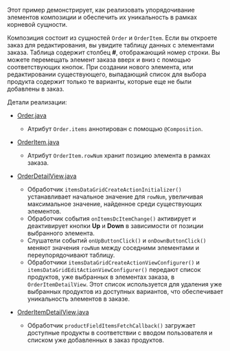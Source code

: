 Этот пример демонстрирует, как реализовать упорядочивание элементов композиции и обеспечить их уникальность в рамках корневой сущности.

Композиция состоит из сущностей `Order` и `OrderItem`. Если вы откроете заказ для редактирования, вы увидите таблицу данных с элементами заказа. Таблица содержит столбец **#**, отображающий номер строки. Вы можете перемещать элемент заказа вверх и вниз с помощью соответствующих кнопок. При создании нового элемента, или редактировании существующего, выпадающий список для выбора продукта содержит только те варианты, которые еще не были добавлены в заказ.

Детали реализации:

- [Order.java]({currentPath}?tab=Order.java)
  - Атрибут `Order.items` аннотирован с помощью `@Composition`.

- [OrderItem.java]({currentPath}?tab=OrderItem.java)
  - Атрибут `OrderItem.rowNum` хранит позицию элемента в рамках заказа.

- [OrderDetailView.java]({currentPath}?tab=OrderDetailView.java)
  - Обработчик `itemsDataGridCreateActionInitializer()` устанавливает начальное значение для `rowNum`, увеличивая максимальное значение, найденное среди существующих элементов.
  - Обработчик события `onItemsDcItemChange()` активирует и деактивирует кнопки **Up** и **Down** в зависимости от позиции выбранного элемента.
  - Слушатели событий `onUpButtonClick()` и `onDownButtonClick()` меняют значения `rowNum` между соседними элементами и переупорядочивают таблицу.
  - Обработчики `itemsDataGridCreateActionViewConfigurer()` и `itemsDataGridEditActionViewConfigurer()` передают список продуктов, уже выбранных в элементах заказа, в `OrderItemDetailView`. Этот список используется для удаления уже выбранных продуктов из доступных вариантов, что обеспечивает уникальность элементов в заказе.

- [OrderItemDetailView.java]({currentPath}?tab=OrderItemDetailView.java)
  - Обработчик `productFieldItemsFetchCallback()` загружает доступные продукты в соответствии с вводом пользователя и списком уже добавленных в заказ продуктов.